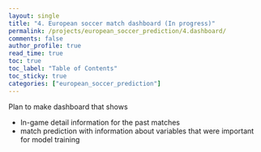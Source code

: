 ```yaml
---
layout: single
title: "4. European soccer match dashboard (In progress)"
permalink: /projects/european_soccer_prediction/4.dashboard/
comments: false
author_profile: true
read_time: true
toc: true
toc_label: "Table of Contents"
toc_sticky: true
categories: ["european_soccer_prediction"]
---
```


Plan to make dashboard that shows 
- In-game detail information for the past matches
- match prediction with information about variables that were important for model training